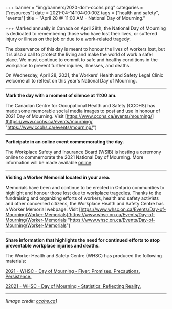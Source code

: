 +++
banner = "img/banners/2020-dom-ccohs.png"
categories = ["resources"]
date = 2021-04-14T04:00:00Z
tags = ["health and safety", "events"]
title = "April 28 @ 11:00 AM - National Day of Mourning."

+++
Marked annually in Canada on April 28th, the National Day of Mourning is dedicated to remembering those who have lost their lives, or suffered injury or illness on the job or due to a work-related tragedy.

The observance of this day is meant to honour the lives of workers lost, but it is also a call to protect the living and make the world of work a safer place. We must continue to commit to safe and healthy conditions in the workplace to prevent further injuries, illnesses, and deaths.

On Wednesday, April 28, 2021, the Workers' Health and Safety Legal Clinic welcome all to reflect on this year's National Day of Mourning.

***

**Mark the day with a moment of silence at 11:00 am.**

The Canadian Centre for Occupational Health and Safety (CCOHS) has made some memorable social media images to post and use in honour of 2021 Day of Mourning. Visit [https://www.ccohs.ca/events/mourning/](https://www.ccohs.ca/events/mourning/ "https://www.ccohs.ca/events/mourning/")

***

**Participate in an online event commemorating the day.**

The Workplace Safety and Insurance Board (WSIB) is hosting a ceremony online to commemorate the 2021 National Day of Mourning. More information will be made available [online](http://www.wsib.ca/).

***

**Visiting a Worker Memorial located in your area.**

Memorials have been and continue to be erected in Ontario communities to highlight and honour those lost due to workplace tragedies. Thanks to the fundraising and organizing efforts of workers, health and safety activists and other concerned citizens, the Workplace Health and Safety Centre has a Worker Memorial webpage. Visit [https://www.whsc.on.ca/Events/Day-of-Mourning/Worker-Memorials](https://www.whsc.on.ca/Events/Day-of-Mourning/Worker-Memorials "https://www.whsc.on.ca/Events/Day-of-Mourning/Worker-Memorials")

***

**Share information that highlights the need for continued efforts to stop preventable workplace injuries and deaths.**

The Worker Health and Safety Centre (WHSC) has produced the following materials:

[2021 - WHSC - Day of Mourning - Flyer: Promises. Precautions. Persistence.](https://www.whsc.on.ca/Files/Events/WHSC_DOM2021_Flyer_Generic_WEB.aspx "2021 DOM - WHSC - Flyer")

[22021 - WHSC - Day of Mourning - Statistics: Reflecting Reality.](https://www.whsc.on.ca/Files/Events/WHSC_DOM2021_Beyond-WSIB-Stats_Apr7.aspx "2021 DOM - WHSC Stats")

***

_\[Image credit:_ [_ccohs.ca_](https://ccohs.ca/images/twitter_cards/DoM-2020-2e.png)_\]_